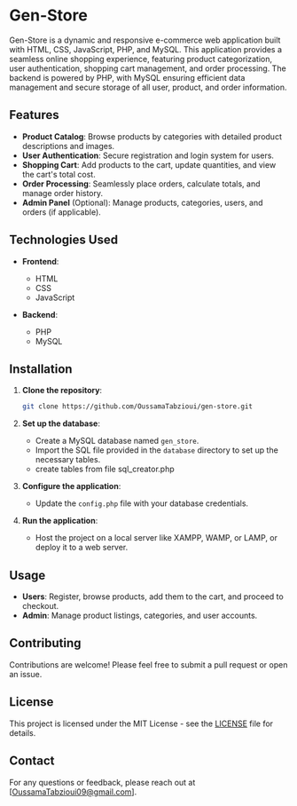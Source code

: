 
# Gen-Store

Gen-Store is a dynamic and responsive e-commerce web application built with HTML, CSS, JavaScript, PHP, and MySQL. This application provides a seamless online shopping experience, featuring product categorization, user authentication, shopping cart management, and order processing. The backend is powered by PHP, with MySQL ensuring efficient data management and secure storage of all user, product, and order information.

## Features

- **Product Catalog**: Browse products by categories with detailed product descriptions and images.
- **User Authentication**: Secure registration and login system for users.
- **Shopping Cart**: Add products to the cart, update quantities, and view the cart's total cost.
- **Order Processing**: Seamlessly place orders, calculate totals, and manage order history.
- **Admin Panel** (Optional): Manage products, categories, users, and orders (if applicable).

## Technologies Used

- **Frontend**: 
  - HTML
  - CSS
  - JavaScript

- **Backend**: 
  - PHP
  - MySQL

## Installation

1. **Clone the repository**:
   ```bash
   git clone https://github.com/OussamaTabzioui/gen-store.git
   ```

2. **Set up the database**:
   - Create a MySQL database named `gen_store`.
   - Import the SQL file provided in the `database` directory to set up the necessary tables.
   - create tables from file sql_creator.php

3. **Configure the application**:
   - Update the `config.php` file with your database credentials.

4. **Run the application**:
   - Host the project on a local server like XAMPP, WAMP, or LAMP, or deploy it to a web server.

## Usage

- **Users**: Register, browse products, add them to the cart, and proceed to checkout.
- **Admin**: Manage product listings, categories, and user accounts.

## Contributing

Contributions are welcome! Please feel free to submit a pull request or open an issue.

## License

This project is licensed under the MIT License - see the [LICENSE](LICENSE) file for details.

## Contact

For any questions or feedback, please reach out at [OussamaTabzioui09@gmail.com].


